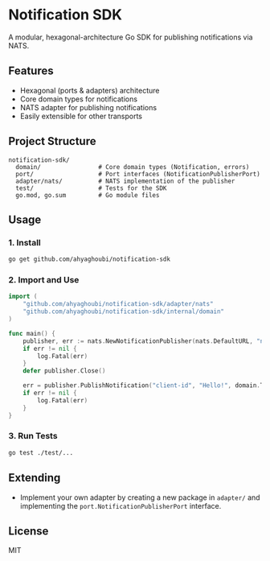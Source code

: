 # Notification SDK

A modular, hexagonal-architecture Go SDK for publishing notifications via NATS.

## Features
- Hexagonal (ports & adapters) architecture
- Core domain types for notifications
- NATS adapter for publishing notifications
- Easily extensible for other transports

## Project Structure
```
notification-sdk/
  domain/                # Core domain types (Notification, errors)
  port/                  # Port interfaces (NotificationPublisherPort)
  adapter/nats/          # NATS implementation of the publisher
  test/                  # Tests for the SDK
  go.mod, go.sum         # Go module files
```

## Usage

### 1. Install
```sh
go get github.com/ahyaghoubi/notification-sdk
```

### 2. Import and Use
```go
import (
    "github.com/ahyaghoubi/notification-sdk/adapter/nats"
    "github.com/ahyaghoubi/notification-sdk/internal/domain"
)

func main() {
    publisher, err := nats.NewNotificationPublisher(nats.DefaultURL, "notifications")
    if err != nil {
        log.Fatal(err)
    }
    defer publisher.Close()

    err = publisher.PublishNotification("client-id", "Hello!", domain.TypeInfo, "system")
    if err != nil {
        log.Fatal(err)
    }
}
```

### 3. Run Tests
```sh
go test ./test/...
```

## Extending
- Implement your own adapter by creating a new package in `adapter/` and implementing the `port.NotificationPublisherPort` interface.

## License
MIT 